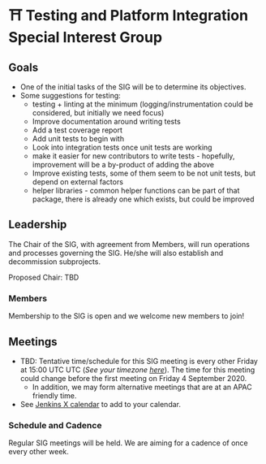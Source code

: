 # ⛩ Testing and Platform Integration Special Interest Group

## Goals
* One of the initial tasks of the SIG will be to determine its objectives.
* Some suggestions for testing: 
    * testing + linting at the minimum (logging/instrumentation could be considered, but initially we need focus)
    * Improve documentation around writing tests
    * Add a test coverage report
    * Add unit tests to begin with
    * Look into integration tests once unit tests are working
    * make it easier for new contributors to write tests - hopefully, improvement will be a by-product of adding the above
    * Improve existing tests, some of them seem to be not unit tests, but depend on external factors
    * helper libraries - common helper functions can be part of that package, there is already one which exists, but could be improved

## Leadership

The Chair of the SIG, with agreement from Members, will run operations and processes governing the SIG. He/she will also establish and decommission subprojects.

Proposed Chair: TBD


### Members
Membership to the SIG is open and we welcome new members to join!

## Meetings
* TBD: Tentative time/schedule for this SIG meeting is every other Friday at 15:00 UTC UTC (*See your timezone [here](https://time.is/1500_in_UTC)*). The time for this meeting could change before the first meeting on Friday 4 September 2020.
   * In addition, we may form alternative meetings that are at an APAC friendly time.
* See [Jenkins X calendar](https://jenkins-x.io/community/calendar/) to add to your calendar.

### Schedule and Cadence
Regular SIG meetings will be held. We are aiming for a cadence of once every other week. 


